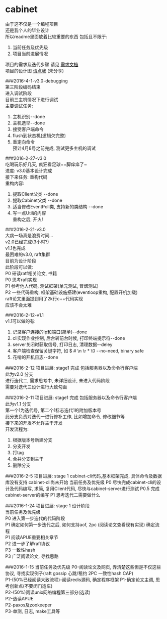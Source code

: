 # cabinet
由于这不仅是一个编程项目    
还是我个人的毕业设计    
所以readme里面放着比较重要的东西
包括且不限于:    
1. 当前任务及优先级        
2. 项目当前进展情况        

项目的需求及迭代步骤 请见 [需求文档](https://github.com/dszhengyu/cabinet/blob/master/%E9%9C%80%E6%B1%82%E6%96%87%E6%A1%A3.md)    
项目的设计图 [请点我](https://www.processon.com/diagrams) (未分享)    

###2016-4-1-v3.0-debugging    
第三阶段编码结束    
进入调试阶段    
目前三主机情况下进行调试    
主要调试任务:    
1. 主机识别--done    
2. 主机选举--done    
3. 接受客户端命令    
4. flush到状态机(逻辑欠完整)    
5. 重定向命令    
预计4月8号之前完成, 测试更多主机的调试    

###2016-2-27-v3.0  
吃喝玩乐好几天, 疯狂看足球==脚痒痒了~    
进度: v3.0基本设计完成    
接下来任务: 重构代码    
重构内容:    
1. 提取Client父类 --done        
2. 提取Cabinet父类 --done    
3. 适当修改EventPoll类, 支持新的类结构 --done     
4. 写一点Util的内容    
重构之后, 开火!    

###2016-2-21-v3.0    
大病一场真是浪费时间...    
v2.0已经完成(3小时?)    
v1.1也完成    
最困难的v3.0, raft集群   
目前为设计阶段   
此阶段可以做:     
P0 研读ratf相关论文, 书籍    
P0 思考raft实现     
P1 参考他人代码, 测试框架(单元测试, 冒烟测试)    
P2 一些代码重构, 框架基础设施搭建(eventloop重构, 配置开机加载)    
raft论文里面提到用了2k行c++代码实现    
应该不会太难    

###2016-2-12-v1.1    
v1.1可以做的有:    
1. 记录客户连接的ip和端口(简单)--done    
2. cli实现作业控制, 后台转前台时候, 打印终端提示符--done        
3. server关闭时获取信号, 打印日志, 清理数据--deley    
4. 客户端检查保留关键字符, 如   $ # \n \r * \0  --no-need, binary safe    
5. 花哨的开机日志--done    

###2016-2-12
项目进展: stage1 完成 包括服务器以及命令行客户端    
此为v2.0 分支    
进行迭代二, 需求思考中, 未详细设计, 未进入代码阶段      
需要对迭代三设计进行大致勾画    


###2016-2-11
项目进展: stage1 完成 包括服务器以及命令行客户端    
此为v1.1 分支    
第一个1为迭代号, 第二个1标志迭代1的附加版本号    
此分支负责对迭代一进行修补工作, 比如增加命令, 修改细节等    
接下来的开发不允许主干开发    
开发流程为:
1. 根据版本号新建分支    
2. 分支开发    
3. 打tag    
4. 合并分支到主干    
5. 删除分支    

###2016-2-5
项目进展: stage 1 cabinet-cli代码,基本框架完成, 具体命令及数据库没有支持 cabinet-cli尚未开始
当前任务及优先级
P0 尽快完成cabinet-cli的设计及代码编写, 求简, 复用Client代码, 尽快与cabinet-server进行测试
P0.5 完成cabinet-server的编写 
P1 思考迭代二需要做什么

###2016-1-24 
项目进展: stage 1 设计阶段    
当前任务及优先级    
P0 进入第一步迭代的代码阶段    
P1 确定如何第一步迭代之后, 如何支持aof, 2pc (阅读论文查看现有实现) 确定流程        
P1 阅读APUE重要相关章节    
P2 进一步了解raft协议    
P3 一致性hash    
P3 广泛阅读论文, 寻找思路    


###2016-1-15 当前任务及优先级
P0-阅读论文及网页, 弄清楚这些但是不仅这些协议, 寻找实现例子(raft gossip 心跳/租约 2PC 一致性hash CAP)    
P1-(50%已经阅读大致流程)-阅读redis源码, 确定程序框架
P1-确定论文主调, 思考创新点(不要闭门造车)    
P2-(50%)阅读unix网络编程第三部分(选读)    
P2-选读APUE    
P2-paxos及zookeeper    
P3-单测, 日志, make工具等    
